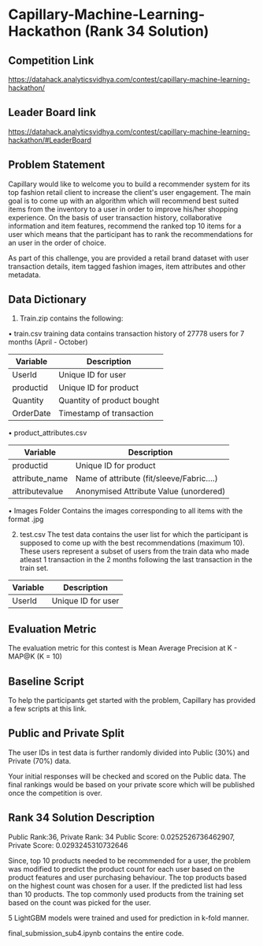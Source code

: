 # Capillary-Machine-Learning-Hackathon (Rank 34 Solution)

## Competition Link
https://datahack.analyticsvidhya.com/contest/capillary-machine-learning-hackathon/

## Leader Board link
https://datahack.analyticsvidhya.com/contest/capillary-machine-learning-hackathon/#LeaderBoard

## Problem Statement
Capillary would like to welcome you to build a recommender system for its top fashion retail client to increase the client's user engagement. The main goal is to come up with an algorithm which will recommend best suited items from the inventory to a user in order to improve his/her shopping experience. On the basis of user transaction history, collaborative information and item features, recommend the ranked top 10 items for a user which means that the participant has to rank the recommendations for an user in the order of choice.
 
As part of this challenge, you are provided a retail brand dataset with user transaction details, item tagged fashion images, item attributes and other metadata.
 
## Data Dictionary
1. Train.zip contains the following:
 
•	train.csv
training data contains transaction history of 27778 users for 7 months (April - October)
  
|Variable|	Description|
|---|---|
|UserId|	Unique ID for user
|productid|	Unique ID for product
|Quantity|	Quantity of product bought
|OrderDate|	Timestamp of transaction
 
•	product_attributes.csv
 
|Variable|	Description|
|---|---|
|productid|	Unique ID for product|
|attribute_name|	Name of attribute (fit/sleeve/Fabric….)|
|attributevalue|	Anonymised Attribute Value (unordered)|
 
•	Images Folder
Contains the images corresponding to all items with the format <productid>.jpg
 
2. test.csv
The test data contains the user list for which the participant is supposed to come up with the best recommendations (maximum 10). These users represent a subset of users from the train data who made atleast 1 transaction in the 2 months following the last transaction in the train set.

|Variable|	Description|
|---|---|
|UserId|	Unique ID for user|
 
 ## Evaluation Metric
The evaluation metric for this contest is Mean Average Precision at K  - MAP@K (K = 10)
 
## Baseline Script
To help the participants get started with the problem, Capillary has provided a few scripts at this link.
 
## Public and Private Split

The user IDs in test data is further randomly divided into Public (30%) and Private (70%) data.

Your initial responses will be checked and scored on the Public data.
The final rankings would be based on your private score which will be published once the competition is over.
  
## Rank 34 Solution Description

Public Rank:36, Private Rank: 34
Public Score: 0.0252526736462907, Private Score: 0.0293245310732646

Since, top 10 products needed to be recommended for a user, the problem was modified to predict the product count for each user based on the product features and user purchasing behaviour. The top products based on the highest count was chosen for a user. If the predicted list had less than 10 products. The top commonly used products from the training set based on the count was picked for the user.

5 LightGBM models were trained and used for prediction in k-fold manner.

final_submission_sub4.ipynb contains the entire code.


